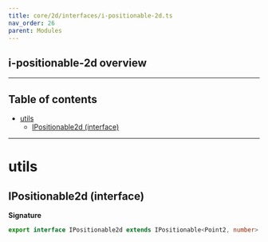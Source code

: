 ```yaml
---
title: core/2d/interfaces/i-positionable-2d.ts
nav_order: 26
parent: Modules
---
```


## i-positionable-2d overview

---

<h2 class="text-delta">Table of contents</h2>

- [utils](#utils)
  - [IPositionable2d (interface)](#ipositionable2d-interface)

---

# utils

## IPositionable2d (interface)

**Signature**

```ts
export interface IPositionable2d extends IPositionable<Point2, number> {}
```
